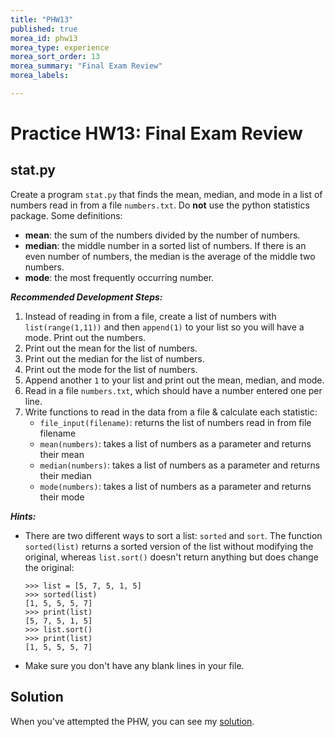 ```yaml
---
title: "PHW13"
published: true
morea_id: phw13
morea_type: experience
morea_sort_order: 13
morea_summary: "Final Exam Review"
morea_labels:

---
```


# Practice HW13: Final Exam Review

<!--{% include wod-times.html Rx="<45 min" Av="45-90 min" Sd="90-135 min" DNF="135+ min" %}-->

## stat.py

Create a program `stat.py` that finds the mean, median, and mode in a list of numbers read in from a file `numbers.txt`. Do **not** use the python statistics package. Some definitions:

  * **mean**: the sum of the numbers divided by the number of numbers.
  * **median**: the middle number in a sorted list of numbers. If there is an even number of numbers, the median is the average of the middle two numbers.
  * **mode**: the most frequently occurring number.

***Recommended Development Steps:***

1. Instead of reading in from a file, create a list of numbers with `list(range(1,11))` and then `append(1)` to your list so you will have a mode. Print out the numbers.
2. Print out the mean for the list of numbers.
2. Print out the median for the list of numbers.
3. Print out the mode for the list of numbers.
4. Append another `1` to your list and print out the mean, median, and mode.
5. Read in a file `numbers.txt`, which should have a number entered one per line.
6. Write functions to read in the data from a file & calculate each statistic:
    * `file_input(filename)`: returns the list of numbers read in from file filename
    * `mean(numbers)`: takes a list of numbers as a parameter and returns their mean
    * `median(numbers)`: takes a list of numbers as a parameter and returns their median
    * `mode(numbers)`: takes a list of numbers as a parameter and returns their mode
 
***Hints:***

  * There are two different ways to sort a list: `sorted` and `sort`. The function `sorted(list)` returns a sorted version of the list without modifying the original, whereas `list.sort()` doesn't return anything but does change the original:
  
		>>> list = [5, 7, 5, 1, 5]
		>>> sorted(list)
		[1, 5, 5, 5, 7]
		>>> print(list)
		[5, 7, 5, 1, 5]
		>>> list.sort()
		>>> print(list)
		[1, 5, 5, 5, 7]

  * Make sure you don't have any blank lines in your file.

## Solution

When you've attempted the PHW, you can see my [solution](stat.py]).
<!--
		
	def mean(numbers):
		return sum(numbers) / len(numbers)
	
	def median(numbers):
		sorted_num = sorted(numbers)
		if len(numbers) % 2 == 1: # odd
			return sorted_num[len(numbers) // 2]
		else: # even
			i1 = len(numbers) // 2 
			i2 = i1 - 1
			#print("i1:", i1, "i2", i2, "len:", len(numbers), sorted_num)
			return (sorted_num[i1] + sorted_num[i2]) / 2
	
	def mode(numbers):
		freq = {}
		for n in numbers:
			freq[n] = freq.get(n, 0) + 1
	# 		if n in freq:
	# 			freq[n] += 1
	# 		else:
	# 			freq[n] = 1
		#print(freq)
		mode = 0
		max = 0
		for key in freq:
			# freq.get(key) or freq[key]
			if freq.get(key) > max: 
				max = freq.get(key)
				mode = key
		return mode
	
	#numbers = list(range(1,11))
	numbers = []
	file = open("numbers.txt")
	for line in file:
		numbers.append(eval(line))
	file.close()
	
	print(numbers)
	print("Mean: ", mean(numbers) )
	print("Median: ", median(numbers) )
	print("Mode: ", mode(numbers) )-->